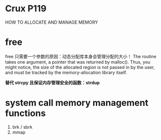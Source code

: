# Crux P119
HOW TO ALLOCATE AND MANAGE MEMORY

# free
free 只需要一个参数的原因：动态分配库本身会管理分配的大小！
The routine takes one argument, a pointer that was returned by malloc(). Thus, you might notice, the size of the allocated region is not passed in by the user, and must be tracked by the memory-allocation library itself.

**替代 strcpy 且保证内存管理安全的函数：strdup**

# system call memory management functions
1. brk / sbrk
2. mmap







